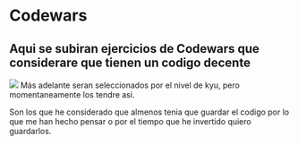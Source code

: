 # Codewars
## Aqui se subiran ejercicios de Codewars que considerare que tienen un codigo decente
<img src="https://i.pinimg.com/564x/7c/ef/ae/7cefaeb18b1f121103b6ea19912e9e1d.jpg">
Más adelante seran seleccionados por el nivel de kyu, pero momentaneamente los tendre asi.

Son los que he considerado que almenos tenia que guardar el codigo por lo que me han hecho pensar o por el tiempo que he invertido quiero guardarlos.
